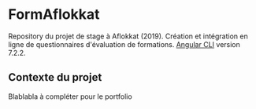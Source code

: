 # FormAflokkat

Repository du projet de stage à Aflokkat (2019).
Création et intégration en ligne de questionnaires d'évaluation de formations. [Angular CLI](https://github.com/angular/angular-cli) version 7.2.2.

## Contexte du projet

Blablabla à compléter pour le portfolio
